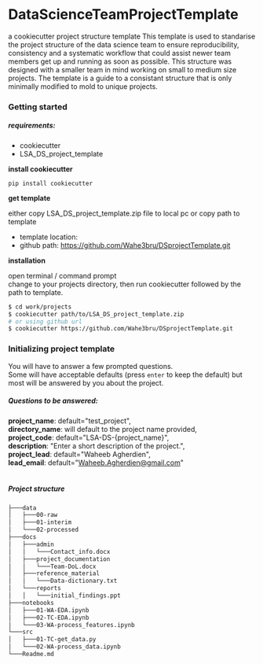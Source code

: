 # DataScienceTeamProjectTemplate
a cookiecutter project structure template
This template is used to standarise the project structure of the data science team to ensure reproducibility, consistency and a systematic workflow that could assist newer team members get up and running as soon as possible.
This structure was designed with a smaller team in mind working on small to medium size projects. The template is a guide to a consistant structure that is only minimally modified to mold to unique projects.

### Getting started
##### _requirements:_
- cookiecutter
- LSA_DS_project_template

__install cookiecutter__

`pip install cookiecutter`

__get template__

either copy LSA_DS_project_template.zip file to local pc or copy path to template
- template location: <shared folder>
- github path: https://github.com/Wahe3bru/DSprojectTemplate.git 

__installation__

open terminal / command prompt <br>
change to your projects directory, then run cookiecutter followed by the path to template.

```bash
$ cd work/projects
$ cookiecutter path/to/LSA_DS_project_template.zip
# or using github url
$ cookiecutter https://github.com/Wahe3bru/DSprojectTemplate.git 
```

### Initializing project template
You will have to answer a few prompted questions.<br> Some will have acceptable defaults (press `enter` to keep the default) but most will be answered by you about the project.

##### Questions to be answered:
__project_name__: default="test_project", <br>
__directory_name__: will default to the project name provided,  <br>
__project_code__: default="LSA-DS-{project_name}",  <br>
__description__: "Enter a short description of the project.",  <br>
__project_lead__: default="Waheeb Agherdien",  <br>
__lead_email__: default="Waheeb.Agherdien@gmail.com"  <br>
<br>

##### Project structure
```bash
├───data
│   ├───00-raw
│   ├───01-interim
│   └───02-processed
├───docs
│   ├───admin
│   │   └───Contact_info.docx
│   ├───project_documentation
│   │   └───Team-DoL.docx
│   ├───reference_material
│   │   └───Data-dictionary.txt
│   └───reports
│   │   └───initial_findings.ppt
├───notebooks
│   ├───01-WA-EDA.ipynb
│   ├───02-TC-EDA.ipynb
│   └───03-WA-process_features.ipynb
└───src
│   ├───01-TC-get_data.py
│   └───02-WA-process_data.ipynb
└───Readme.md
```
